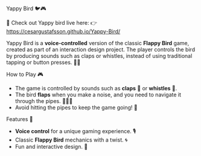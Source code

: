 Yappy Bird 🐦🎮

📢 Check out Yappy bird live here: 👉 https://cesargustafsson.github.io/Yappy-Bird/

Yappy Bird is a **voice-controlled** version of the classic **Flappy Bird** game, created as part of an interaction design project. The player controls the bird by producing sounds such as claps or whistles, instead of using traditional tapping or button presses. 🎤💨

 How to Play 🎮

- The game is controlled by sounds such as **claps** 👏 or **whistles** 👏.
- The bird **flaps** when you make a noise, and you need to navigate it through the pipes. 🚶‍♂️💨
- Avoid hitting the pipes to keep the game going! 🚧

 Features 🌟

- **Voice control** for a unique gaming experience. 🎙️
- Classic **Flappy Bird** mechanics with a twist. 🌀
- Fun and interactive design. 🎉
